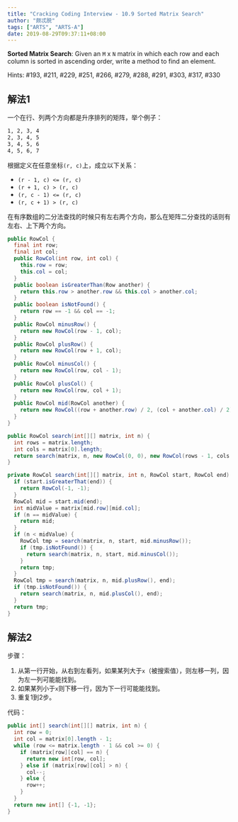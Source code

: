 ```yaml
---
title: "Cracking Coding Interview - 10.9 Sorted Matrix Search"
author: "颇忒脱"
tags: ["ARTS", "ARTS-A"]
date: 2019-08-29T09:37:11+08:00
---
```


<!--more-->

**Sorted Matrix Search**: Given an `M` x `N` matrix in which each row and each column is sorted in ascending order, write a method to find an element.

Hints: #193, #211, #229, #251, #266, #279, #288, #291, #303, #317, #330

## 解法1

一个在行、列两个方向都是升序排列的矩阵，举个例子：

```txt
1, 2, 3, 4
2, 3, 4, 5
3, 4, 5, 6
4, 5, 6, 7
```

根据定义在任意坐标`(r, c)`上，成立以下关系：

* `(r - 1, c) <= (r, c)`  
* `(r + 1, c) > (r, c)`
* `(r, c - 1) <= (r, c)`
* `(r, c + 1) > (r, c)`

在有序数组的二分法查找的时候只有左右两个方向，那么在矩阵二分查找的话则有左右、上下两个方向。

```java
public RowCol {
  final int row;
  final int col;
  public RowCol(int row, int col) {
    this.row = row;
    this.col = col;
  }
  public boolean isGreaterThan(Row another) {
    return this.row > another.row && this.col > another.col;
  }
  public boolean isNotFound() {
    return row == -1 && col == -1;
  }
  public RowCol minusRow() {
    return new RowCol(row - 1, col);
  }
  public RowCol plusRow() {
    return new RowCol(row + 1, col);
  }
  public RowCol minusCol() {
    return new RowCol(row, col - 1);
  }
  public RowCol plusCol() {
    return new RowCol(row, col + 1);
  }
  public RowCol mid(RowCol another) {
    return new RowCol((row + another.row) / 2, (col + another.col) / 2);
  }
}

public RowCol search(int[][] matrix, int n) {
  int rows = matrix.length;
  int cols = matrix[0].length;
  return search(matrix, n, new RowCol(0, 0), new RowCol(rows - 1, cols - 1));
}

private RowCol search(int[][] matrix, int n, RowCol start, RowCol end) {
  if (start.isGreaterThat(end)) {
    return RowCol(-1, -1);
  }
  RowCol mid = start.mid(end);
  int midValue = matrix[mid.row][mid.col];
  if (n == midValue) {
    return mid;
  }
  if (n < midValue) {
    RowCol tmp = search(matrix, n, start, mid.minusRow());
    if (tmp.isNotFound()) {
      return search(matrix, n, start, mid.minusCol());
    }
    return tmp;
  }
  RowCol tmp = search(matrix, n, mid.plusRow(), end);
  if (tmp.isNotFound()) {
    return search(matrix, n, mid.plusCol(), end);
  }
  return tmp;
}
```

## 解法2

步骤：

1. 从第一行开始，从右到左看列，如果某列大于`x`（被搜索值），则左移一列，因为左一列可能能找到。
1. 如果某列小于`x`则下移一行，因为下一行可能能找到。
1. 重复1到2步。

代码：

```java
public int[] search(int[][] matrix, int n) {
  int row = 0;
  int col = matrix[0].length - 1;
  while (row <= matrix.length - 1 && col >= 0) {
    if (matrix[row][col] == n) {
      return new int[row, col];
    } else if (matrix[row][col] > n) {
      col--;
    } else {
      row++;
    }
  }
  return new int[] {-1, -1};
}
```

